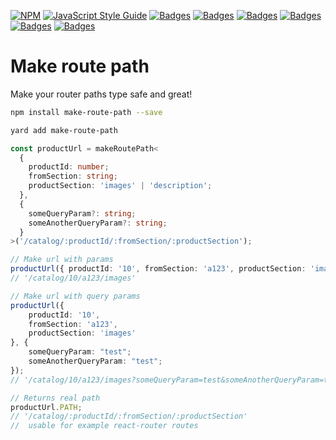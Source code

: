 [![NPM](https://img.shields.io/npm/v/make-route-path.svg)](https://www.npmjs.com/package/make-route-path)
[![JavaScript Style Guide](https://img.shields.io/badge/code_style-standard-brightgreen.svg)](https://standardjs.com)
[![Badges](https://badgen.net/npm/license/make-route-path)](https://www.npmjs.com/package/make-route-path)
[![Badges](https://badgen.net/npm/dependents/make-route-path)](https://www.npmjs.com/package/make-route-path)
[![Badges](https://badgen.net/npm/types/make-route-path)](https://www.npmjs.com/package/make-route-path)
[![Badges](https://badgen.net/github/issues/kolengri/make-route-path)](https://www.npmjs.com/package/make-route-path)
[![Badges](https://badgen.net/bundlephobia/min/make-route-path)](https://bundlephobia.com/result?p=make-route-path)
[![Badges](https://badgen.net/bundlephobia/minzip/make-route-path)](https://bundlephobia.com/result?p=make-route-path)

# Make route path

Make your router paths type safe and great!

```bash
npm install make-route-path --save
```

```bash
yard add make-route-path
```

```ts
const productUrl = makeRoutePath<
  {
    productId: number;
    fromSection: string;
    productSection: 'images' | 'description';
  },
  {
    someQueryParam?: string;
    someAnotherQueryParam?: string;
  }
>('/catalog/:productId/:fromSection/:productSection');

// Make url with params
productUrl({ productId: '10', fromSection: 'a123', productSection: 'images' });
// '/catalog/10/a123/images'

// Make url with query params
productUrl({
    productId: '10',
    fromSection: 'a123',
    productSection: 'images'
}, {
    someQueryParam: "test";
    someAnotherQueryParam: "test";
});
// '/catalog/10/a123/images?someQueryParam=test&someAnotherQueryParam=test'

// Returns real path
productUrl.PATH;
// '/catalog/:productId/:fromSection/:productSection'
//  usable for example react-router routes
```
